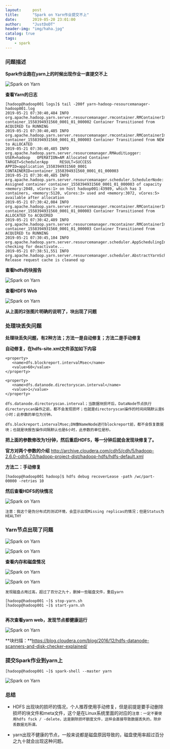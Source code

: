 ```yaml
---
layout:     post
title:      "Spark on Yarn作业提交不上"
date:       2019-05-20 23:01:00
author:     "JustDoDT"
header-img: "img/haha.jpg"
catalog: true
tags:
    - spark
---
```






### 问题描述

**Spark作业跑在yarn上的时候出现作业一直提交不上**

![Spark on Yarn](/img/Spark/Spark_On_Yarn/spark-on-yarn7.png)



**查看Yarn的日志**

~~~
[hadoop@hadoop001 logs]$ tail -200f yarn-hadoop-resourcemanager-hadoop001.log
2019-05-21 07:30:40,484 INFO org.apache.hadoop.yarn.server.resourcemanager.rmcontainer.RMContainerImpl: container_1558394931560_0001_01_000002 Container Transitioned from ACQUIRED to RUNNING
2019-05-21 07:30:40,485 INFO org.apache.hadoop.yarn.server.resourcemanager.rmcontainer.RMContainerImpl: container_1558394931560_0001_01_000003 Container Transitioned from NEW to ALLOCATED
2019-05-21 07:30:40,485 INFO org.apache.hadoop.yarn.server.resourcemanager.RMAuditLogger: USER=hadoop   OPERATION=AM Allocated Container        TARGET=SchedulerApp     RESULT=SUCCESS     APPID=application_1558394931560_0001    CONTAINERID=container_1558394931560_0001_01_000003
2019-05-21 07:30:40,485 INFO org.apache.hadoop.yarn.server.resourcemanager.scheduler.SchedulerNode: Assigned container container_1558394931560_0001_01_000003 of capacity <memory:2048, vCores:1> on host hadoop001:43989, which has 3 containers, <memory:5120, vCores:3> used and <memory:3072, vCores:5> available after allocation
2019-05-21 07:30:42,084 INFO org.apache.hadoop.yarn.server.resourcemanager.rmcontainer.RMContainerImpl: container_1558394931560_0001_01_000003 Container Transitioned from ALLOCATED to ACQUIRED
2019-05-21 07:30:42,489 INFO org.apache.hadoop.yarn.server.resourcemanager.rmcontainer.RMContainerImpl: container_1558394931560_0001_01_000003 Container Transitioned from ACQUIRED to RUNNING
2019-05-21 07:30:45,104 INFO org.apache.hadoop.yarn.server.resourcemanager.scheduler.AppSchedulingInfo: checking for deactivate... 
2019-05-21 07:38:51,551 INFO org.apache.hadoop.yarn.server.resourcemanager.scheduler.AbstractYarnScheduler: Release request cache is cleaned up
~~~



**查看hdfs的块报告**

![Spark on Yarn](/img/Spark/Spark_On_Yarn/spark-on-yarn8.png)



**查看HDFS Web**

![Spark on Yarn](/img/Spark/Spark_On_Yarn/spark-on-yarn9.png)



**从上面的2张图片明确的说明了，块出现了问题**

### 处理块丢失问题

**处理块丢失问题，有2种方法；方法一是自动修复；方法二是手动修复**

**自动修复，在hdfs-site.xml文件添加如下内容**

~~~
<property>
   <name>dfs.blockreport.intervalMsec</name>
   <value>60</value>
</property>

<property>
   <name>dfs.datanode.directoryscan.interval</name>
   <value>1</value>
</property>
~~~

`dfs.datanode.directoryscan.interval；当数据块损坏后，DataNode节点执行directoryscan操作之前，都不会发现损坏；也就是directoryscan操作的时间间隔默认是6小时；此参数的单位为分钟。`

`dfs.blockreport.intervalMsec;DN像NameNode进行blockreport前，都不会恢复数据块；也就是块报告操作间隔默认也是6小时，此参数的单位是秒。`

**把上面的参数修改为1分钟，然后重启HDFS，等一分钟后就会发现块修复了。**



**官方对两个参数的介绍** http://archive.cloudera.com/cdh5/cdh/5/hadoop-2.6.0-cdh5.7.0/hadoop-project-dist/hadoop-hdfs/hdfs-default.xml



**方法二：手动修复**

~~~
[hadoop@hadoop001 hadoop]$ hdfs debug recoverLease -path /wc/part-00000 -retries 10
~~~



**然后查看HDFS的块情况**

![Spark on Yarn](/img/Spark/Spark_On_Yarn/spark-on-yarn10.png)



`注意：我这个是伪分布式的测试环境，会显示出现Missing replicas的情况；但是Status为HEALTHY`



### Yarn节点出现了问题

![Spark on Yarn](/img/Spark/Spark_On_Yarn/spark-on-yarn11.png)


![Spark on Yarn](/img/Spark/Spark_On_Yarn/spark-on-yarn12.png)





**查看内存和磁盘情况**



![Spark on Yarn](/img/Spark/Spark_On_Yarn/spark-on-yarn13.png)



![Spark on Yarn](/img/Spark/Spark_On_Yarn/spark-on-yarn14.png)



`发现磁盘占用过高，超过了百分之九十，删掉一些磁盘文件，重启yarn`

~~~
[hadoop@hadoop001 ~]$ stop-yarn.sh 
[hadoop@hadoop001 ~]$ start-yarn.sh 


~~~



**再次查看yarn web，发现节点都健康运行**

![Spark on Yarn](/img/Spark/Spark_On_Yarn/spark-on-yarn15.png)


**块扫描：**https://blog.cloudera.com/blog/2016/12/hdfs-datanode-scanners-and-disk-checker-explained/



### 提交Spark作业到yarn上

~~~
[hadoop@hadoop001 ~]$ spark-shell --master yarn
~~~



![Spark on Yarn](/img/Spark/Spark_On_Yarn/spark-on-yarn16.png)





### 总结

- HDFS 出现块的损坏的情况，个人推荐使用手动修复，但是前提是要手动删除损坏的块文件和meta文件，这个是在Linux系统里面的对应的`注意：一定不要使用hdfs fsck / -delete，这是删除损坏额度文件，这样会直接导致数据丢失的，除非丢数据无所谓。`

- yarn出现不健康的节点，一般来说都是磁盘原因导致的，磁盘使用率超过百分之九十就会出现这种问题。







